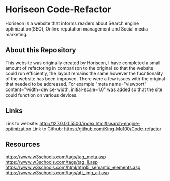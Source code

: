# Horiseon Code-Refactor 

Horiseon is a website that informs readers about Search engine optimization(SEO), Online reputation management and Social media marketing.

## About this Repository
This website was originally created by Horiseon, I have completed a small amount of refactoring in comparison to the original so that the website could run efficiently, the layout remains the same however the fucntionality of the website has been improved.  There were a few issues with the original that needed to be addressed.  For example "meta name="viewport" content="width=device-width, initial-scale=1.0" was added so that the site could function on various devices.


## Links
Link to website: http://127.0.0.1:5500/index.html#search-engine-optimization
Link to Github: https://github.com/King-Mo100/Code-refactor

## Resources

https://www.w3schools.com/tags/tag_meta.asp
https://www.w3schools.com/tags/tag_li.asp
https://www.w3schools.com/html/html5_semantic_elements.asp
https://www.w3schools.com/tags/att_img_alt.asp
